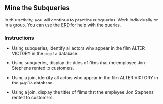 ## Mine the Subqueries

In this activity, you will continue to practice subqueries. Work individually or in a group. You can use the [ERD](http://www.postgresqltutorial.com/postgresql-sample-database/) for help with the queries.

### Instructions

* Using subqueries, identify all actors who appear in the film ALTER VICTORY in the `pagila` database.

* Using subqueries, display the titles of films that the employee Jon Stephens rented to customers.

* Using a join, identify all actors who appear in the film ALTER VICTORY in the `pagila` database.

* Using a join, display the titles of films that the employee Jon Stephens rented to customers.